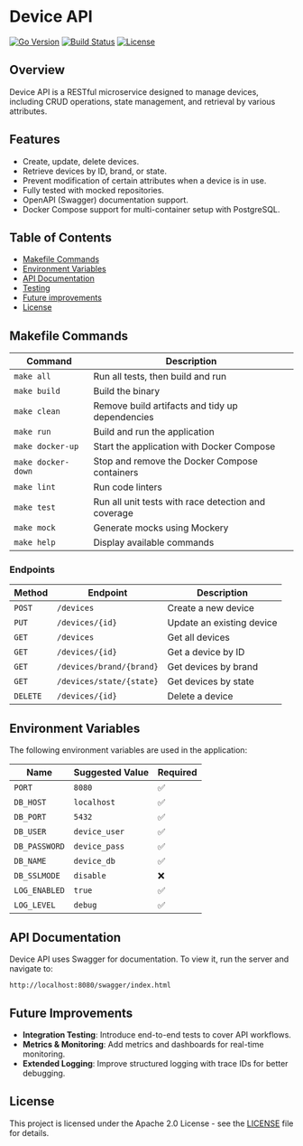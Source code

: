 # Device API

[![Go Version](https://img.shields.io/badge/Go-1.23.5-blue.svg)](https://golang.org/)
[![Build Status](https://img.shields.io/badge/build-passing-brightgreen)](https://github.com/ivofreitas/device-api/actions)
[![License](https://img.shields.io/badge/license-Apache_2.0-blue.svg)](LICENSE)

## Overview
Device API is a RESTful microservice designed to manage devices, including CRUD operations, state management, and retrieval by various attributes.

## Features
- Create, update, delete devices.
- Retrieve devices by ID, brand, or state.
- Prevent modification of certain attributes when a device is in use.
- Fully tested with mocked repositories.
- OpenAPI (Swagger) documentation support.
- Docker Compose support for multi-container setup with PostgreSQL.

## Table of Contents
- [Makefile Commands](#makefile-commands)
- [Environment Variables](#environment-variables)
- [API Documentation](#api-documentation)
- [Testing](#testing)
- [Future improvements](#future-improvements)
- [License](#license)

## Makefile Commands

| Command            | Description                                         |
|--------------------|-----------------------------------------------------|
| `make all`         | Run all tests, then build and run                   |
| `make build`       | Build the binary                                    |
| `make clean`       | Remove build artifacts and tidy up dependencies     |
| `make run`         | Build and run the application                       |
| `make docker-up`   | Start the application with Docker Compose           |
| `make docker-down` | Stop and remove the Docker Compose containers       |
| `make lint`        | Run code linters                                    |
| `make test`        | Run all unit tests with race detection and coverage |
| `make mock`        | Generate mocks using Mockery                        |
| `make help`        | Display available commands                          |

### Endpoints

| Method   | Endpoint                 | Description               |
|----------|--------------------------|---------------------------|
| `POST`   | `/devices`               | Create a new device       |
| `PUT`    | `/devices/{id}`          | Update an existing device |
| `GET`    | `/devices`               | Get all devices           |
| `GET`    | `/devices/{id}`          | Get a device by ID        |
| `GET`    | `/devices/brand/{brand}` | Get devices by brand      |
| `GET`    | `/devices/state/{state}` | Get devices by state      |
| `DELETE` | `/devices/{id}`          | Delete a device           |

## Environment Variables
The following environment variables are used in the application:

| Name           | Suggested Value | Required |
|---------------|----------------|----------|
| `PORT`        | `8080`          | ✅       |
| `DB_HOST`     | `localhost`     | ✅       |
| `DB_PORT`     | `5432`          | ✅       |
| `DB_USER`     | `device_user`   | ✅       |
| `DB_PASSWORD` | `device_pass`   | ✅       |
| `DB_NAME`     | `device_db`     | ✅       |
| `DB_SSLMODE`  | `disable`       | ❌       |
| `LOG_ENABLED` | `true`          | ✅       |
| `LOG_LEVEL`   | `debug`         | ✅       |

## API Documentation
Device API uses Swagger for documentation. To view it, run the server and navigate to:
```
http://localhost:8080/swagger/index.html
```

## Future Improvements

- **Integration Testing**: Introduce end-to-end tests to cover API workflows.
- **Metrics & Monitoring**: Add metrics and dashboards for real-time monitoring.
- **Extended Logging**: Improve structured logging with trace IDs for better debugging.

## License
This project is licensed under the Apache 2.0 License - see the [LICENSE](LICENSE) file for details.
